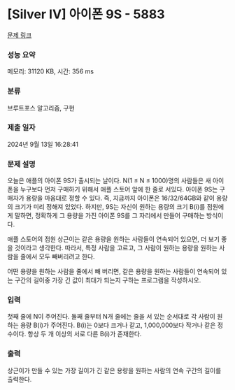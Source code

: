 # [Silver IV] 아이폰 9S - 5883 

[문제 링크](https://www.acmicpc.net/problem/5883) 

### 성능 요약

메모리: 31120 KB, 시간: 356 ms

### 분류

브루트포스 알고리즘, 구현

### 제출 일자

2024년 9월 13일 16:28:41

### 문제 설명

<p>오늘은 애플의 아이폰 9S가 출시되는 날이다. N(1 ≤ N ≤ 1000)명의 사람들은 새 아이폰을 누구보다 먼저 구매하기 위해서 애플 스토어 앞에 한 줄로 서있다. 아이폰 9S는 구매자가 용량을 마음대로 정할 수 있다. 즉, 지금까지 아이폰은 16/32/64GB와 같이 용량의 크기가 미리 정해져 있었다. 하지만, 9S는 자신이 원하는 용량의 크기 B(i)를 점원에게 말하면, 정확하게 그 용량을 가진 아이폰 9S를 그 자리에서 만들어 구매하는 방식이다.</p>

<p>애플 스토어의 점원 상근이는 같은 용량을 원하는 사람들이 연속되어 있으면, 더 보기 좋을 것이라고 생각한다. 따라서, 특정 사람을 고르고, 그 사람이 원하는 용량을 원하는 사람을 줄에서 모두 빼버리려고 한다.</p>

<p>어떤 용량을 원하는 사람을 줄에서 빼 버리면, 같은 용량을 원하는 사람들이 연속되어 있는 구간의 길이중 가장 긴 값이 최대가 되는지 구하는 프로그램을 작성하시오.</p>

### 입력 

 <p>첫째 줄에 N이 주어진다. 둘째 줄부터 N개 줄에는 줄을 서 있는 순서대로 각 사람이 원하는 용량 B(i)가 주어진다. B(i)는 0보다 크거나 같고, 1,000,000보다 작거나 같은 정수이다. 항상 두 개 이상의 서로 다른 B(i)가 존재한다.</p>

### 출력 

 <p>상근이가 만들 수 있는 가장 길이가 긴 같은 용량을 원하는 사람의 연속 구간의 길이를 출력한다.</p>

